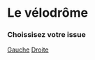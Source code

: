 # Le vélodrôme

### Choissisez votre issue

[Gauche](https://github.com/Yacine-Oussadi/TP_Techmed_Groupe_1_Labyrinth/blob/29dedd743a9d3b5abc6a61bfffa91608198b47ba/Game_Over.md)
[Droite]()